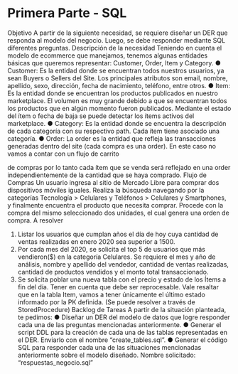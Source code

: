 # Primera Parte - SQL
Objetivo
A partir de la siguiente necesidad, se requiere diseñar un DER que responda al modelo del
negocio. Luego, se debe responder mediante SQL diferentes preguntas.
Descripción de la necesidad
Teniendo en cuenta el modelo de ecommerce que manejamos, tenemos algunas entidades
básicas que queremos representar: Customer, Order, Item y Category.
● Customer: Es la entidad donde se encuentran todos nuestros usuarios, ya sean
Buyers o Sellers del Site. Los principales atributos son email, nombre, apellido, sexo,
dirección, fecha de nacimiento, teléfono, entre otros.
● Item: Es la entidad donde se encuentran los productos publicados en nuestro
marketplace. El volumen es muy grande debido a que se encuentran todos los
productos que en algún momento fueron publicados. Mediante el estado del ítem o
fecha de baja se puede detectar los ítems activos del marketplace.
● Category: Es la entidad donde se encuentra la descripción de cada categoría con su
respectivo path. Cada ítem tiene asociado una categoría.
● Order: La order es la entidad que refleja las transacciones generadas dentro del site
(cada compra es una order). En este caso no vamos a contar con un flujo de carrito

de compras por lo tanto cada ítem que se venda será reflejado en una order
independientemente de la cantidad que se haya comprado.
Flujo de Compras
Un usuario ingresa al sitio de Mercado Libre para comprar dos dispositivos móviles iguales.
Realiza la búsqueda navegando por la categorías Tecnología > Celulares y Teléfonos >
Celulares y Smartphones, y finalmente encuentra el producto que necesita comprar.
Procede con la compra del mismo seleccionado dos unidades, el cual genera una orden de
compra.
A resolver
1. Listar los usuarios que cumplan años el día de hoy cuya cantidad de ventas
realizadas en enero 2020 sea superior a 1500.
2. Por cada mes del 2020, se solicita el top 5 de usuarios que más vendieron($) en la
categoría Celulares. Se requiere el mes y año de análisis, nombre y apellido del
vendedor, cantidad de ventas realizadas, cantidad de productos vendidos y el monto
total transaccionado.
3. Se solicita poblar una nueva tabla con el precio y estado de los Ítems a fin del día.
Tener en cuenta que debe ser reprocesable. Vale resaltar que en la tabla Item,
vamos a tener únicamente el último estado informado por la PK definida. (Se puede
resolver a través de StoredProcedure)
Backlog de Tareas
A partir de la situación planteada, te pedimos:
● Diseñar un DER del modelo de datos que logre responder cada una de las
preguntas mencionadas anteriormente.
● Generar el script DDL para la creación de cada una de las tablas representadas en
el DER. Enviarlo con el nombre “create_tables.sql”.
● Generar el código SQL para responder cada una de las situaciones mencionadas
anteriormente sobre el modelo diseñado. Nombre solicitado:
“respuestas_negocio.sql”
